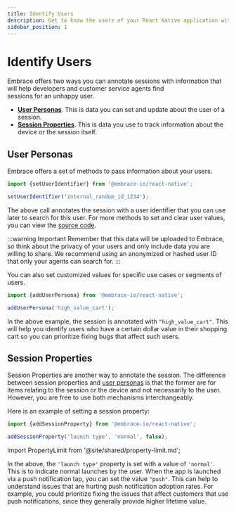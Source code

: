 ```yaml
---
title: Identify Users
description: Get to know the users of your React Native application with the Embrace SDK
sidebar_position: 1
---
```


# Identify Users

Embrace offers two ways you can annotate sessions with information that will help developers and customer service agents find  
sessions for an unhappy user.

- [**User Personas**](/react-native/features/identify-users#user-personas). This is data you can set and update about the user of a session.
- [**Session Properties**](/react-native/features/identify-users#session-properties). This is data you use to track information about the device or the session itself.

## User Personas

Embrace offers a set of methods to pass information about your users.

```javascript
import {setUserIdentifier} from '@embrace-io/react-native';

setUserIdentifier('internal_random_id_1234');
```

The above call annotates the session with a user identifier that you can use later to search for this user.
For more methods to set and clear user values, you can view the [source code](https://github.com/embrace-io/embrace-react-native-sdk/blob/main/packages/core/src/api/user.ts).

:::warning Important
Remember that this data will be uploaded to Embrace, so think about the privacy of your users and only include data you are willing to share.
We recommend using an anonymized or hashed user ID that only your agents can search for.
:::

You can also set customized values for specific use cases or segments of users.

```javascript
import {addUserPersona} from '@embrace-io/react-native';

addUserPersona('high_value_cart');
```

In the above example, the session is annotated with `"high_value_cart"`.
This will help you identify users who have a certain dollar value in their shopping cart so you can prioritize fixing bugs that affect such users.

## Session Properties

Session Properties are another way to annotate the session.
The difference between session properties and [user personas](/react-native/features/identify-users#user-personas) is that the former are for items relating to the session or the device and not necessarily to the user.
However, you are free to use both mechanisms interchangeably.

Here is an example of setting a session property:

```javascript
import {addSessionProperty} from '@embrace-io/react-native';

addSessionProperty('launch type', 'normal', false);
```

import PropertyLimit from '@site/shared/property-limit.md';

<PropertyLimit />

In the above, the `'launch type'` property is set with a value of `'normal'`.
This is to indicate normal launches by the user.
When the app is launched via a push notification tap, you can set the value `"push"`.
This can help to understand issues that are hurting push notification adoption rates.
For example, you could prioritize fixing the issues that affect customers that use push notifications, since they generally provide higher lifetime value.
